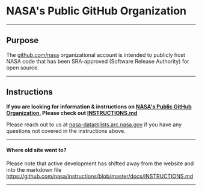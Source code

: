 # NASA's Public GitHub Organization

---

## Purpose
The [github.com/nasa](https://github.com/nasa/) organizational account is intended to publicly host NASA code that has been SRA-approved (Software Release Authority) for open source.

---

## Instructions

**If you are looking for information & instructions on [NASA's Public GitHub Organization](https://github.com/nasa), Please check out [INSTRUCTIONS.md](/docs/INSTRUCTIONS.md)**

Please reach out to us at nasa-data@lists.arc.nasa.gov if you have any questions not covered in the instructions above.

---

#### Where old site went to?

Please note that active development has shifted away from the website and into the markdown file https://github.com/nasa/instructions/blob/master/docs/INSTRUCTIONS.md

---
